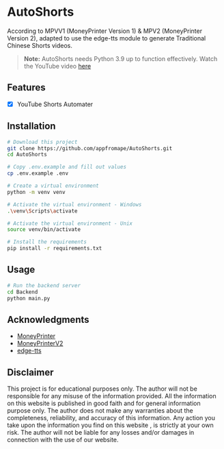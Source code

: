 # AutoShorts

According to MPVV1 (MoneyPrinter Version 1) & MPV2 (MoneyPrinter Version 2), adapted to use the edge-tts module to generate Traditional Chinese Shorts videos.

> **Note:** AutoShorts needs Python 3.9 up to function effectively.
> Watch the YouTube video [here](https://youtu.be/AuBiEZIjNww)

## Features

- [x] YouTube Shorts Automater

## Installation

```bash
# Download this project
git clone https://github.com/appfromape/AutoShorts.git
cd AutoShorts

# Copy .env.example and fill out values
cp .env.example .env

# Create a virtual environment
python -m venv venv

# Activate the virtual environment - Windows
.\venv\Scripts\activate

# Activate the virtual environment - Unix
source venv/bin/activate

# Install the requirements
pip install -r requirements.txt
```

## Usage

```bash
# Run the backend server
cd Backend
python main.py
```

## Acknowledgments

- [MoneyPrinter](https://github.com/FujiwaraChoki/MoneyPrinter)
- [MoneyPrinterV2](https://github.com/FujiwaraChoki/MoneyPrinterV2)
- [edge-tts](https://github.com/rany2/edge-tts)

## Disclaimer

This project is for educational purposes only. The author will not be responsible for any misuse of the information provided. All the information on this website is published in good faith and for general information purpose only. The author does not make any warranties about the completeness, reliability, and accuracy of this information. Any action you take upon the information you find on this website , is strictly at your own risk. The author will not be liable for any losses and/or damages in connection with the use of our website.
